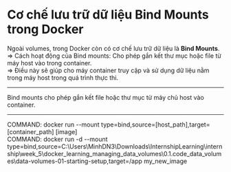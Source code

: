 # Cơ chế lưu trữ dữ liệu Bind Mounts trong Docker

Ngoài volumes, trong Docker còn có cơ chế lưu trữ dữ liệu là **Bind Mounts**.  
=> Cách hoạt động của Bind mounts: Cho phép gắn kết thư mục hoặc file từ máy host vào trong container.  
=> Điều này sẽ giúp cho máy container truy cập và sử dụng dữ liệu nằm trong máy host trong quá trình thực thi.

----

Bind mounts cho phép gắn kết file hoặc thư mục từ máy chủ host vào container.

----

COMMAND: docker run --mount type=bind,source=[host_path],target=[container_path] [image]  
COMMAND: docker run -d --mount type=bind,source=C:\Users\MinhDN3\Downloads\InternshipLearning\internship\week_5\docker_learning_managing_data_volumes\0.1.code_data_volumes\data-volumes-01-starting-setup,target=/app my_new_image
